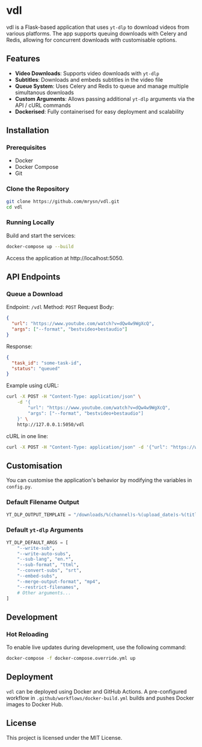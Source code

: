 # vdl

vdl is a Flask-based application that uses `yt-dlp` to download videos from various platforms. The app supports queuing downloads with Celery and Redis, allowing for concurrent downloads with customisable options.

## Features

- **Video Downloads**: Supports video downloads with `yt-dlp`
- **Subtitles**: Downloads and embeds subtitles in the video file
- **Queue System**: Uses Celery and Redis to queue and manage multiple simultanous downloads
- **Custom Arguments**: Allows passing additional `yt-dlp` arguments via the API / cURL commands
- **Dockerised**: Fully containerised for easy deployment and scalability

## Installation

### Prerequisites

- Docker
- Docker Compose
- Git

### Clone the Repository

```bash
git clone https://github.com/mrysn/vdl.git
cd vdl
```

### Running Locally

Build and start the services:

```bash
docker-compose up --build
```

Access the application at http://localhost:5050.

## API Endpoints

### Queue a Download

Endpoint: `/vdl`
Method: `POST`
Request Body:
```json
{
  "url": "https://www.youtube.com/watch?v=dQw4w9WgXcQ",
  "args": ["--format", "bestvideo+bestaudio"]
}
```
Response:
```json
{
  "task_id": "some-task-id",
  "status": "queued"
}
```

Example using cURL:
```bash
curl -X POST -H "Content-Type: application/json" \
    -d '{
        "url": "https://www.youtube.com/watch?v=dQw4w9WgXcQ",
        "args": ["--format", "bestvideo+bestaudio"]
    }' \
    http://127.0.0.1:5050/vdl
```
cURL in one line:
```bash
curl -X POST -H "Content-Type: application/json" -d '{"url": "https://www.youtube.com/watch?v=dQw4w9WgXcQ","args": ["--format", "bestvideo+bestaudio"]}' http://127.0.0.1:5050/vdl
```

## Customisation

You can customise the application's behavior by modifying the variables in `config.py`.

### Default Filename Output

```python
YT_DLP_OUTPUT_TEMPLATE = "/downloads/%(channel)s-%(upload_date)s-%(title)s-%(id)s-%(width)sp.%(ext)s"
```

### Default `yt-dlp` Arguments

```python
YT_DLP_DEFAULT_ARGS = [
    "--write-sub",
    "--write-auto-subs",
    "--sub-lang", "en.*",
    "--sub-format", "ttml",
    "--convert-subs", "srt",
    "--embed-subs",
    "--merge-output-format", "mp4",
    "--restrict-filenames",
    # Other arguments...
]
```

## Development

### Hot Reloading

To enable live updates during development, use the following command:
```bash
docker-compose -f docker-compose.override.yml up
```

## Deployment

`vdl` can be deployed using Docker and GitHub Actions. A pre-configured workflow in `.github/workflows/docker-build.yml` builds and pushes Docker images to Docker Hub.

## License

This project is licensed under the MIT License.